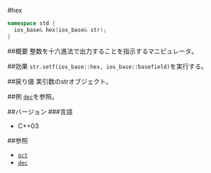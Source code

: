 #hex
```cpp
namespace std {
  ios_base& hex(ios_base& str);
}
```

##概要
整数を十六進法で出力することを指示するマニピュレータ。

##効果
`str.setf(ios_base::hex, ios_base::basefield)`を実行する。

##戻り値
実引数のstrオブジェクト。

##例
[`dec`](./dec.md)を参照。

##バージョン
###言語
- C++03

##参照
- [`oct`](./oct.md)
- [`dec`](./dec.md)
